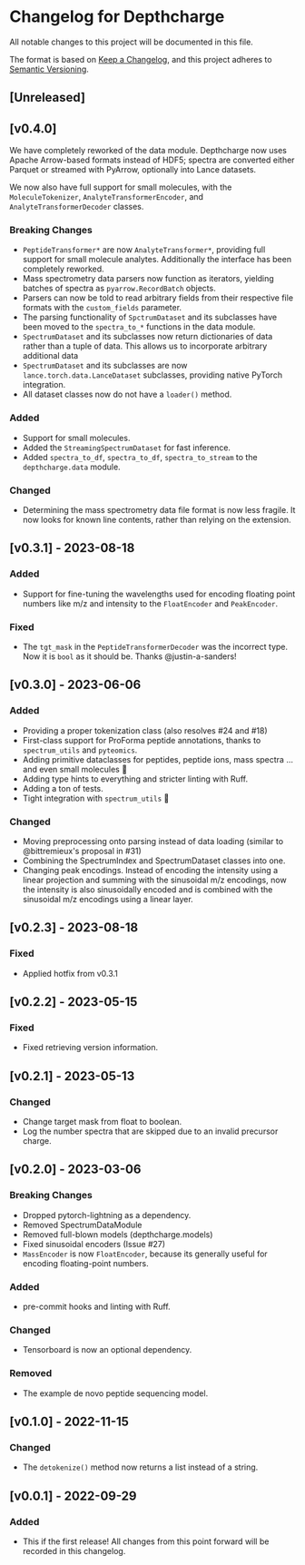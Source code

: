 # Changelog for Depthcharge
All notable changes to this project will be documented in this file.

The format is based on [Keep a Changelog](https://keepachangelog.com/en/1.0.0/),
and this project adheres to [Semantic Versioning](https://semver.org/spec/v2.0.0.html).

## [Unreleased]

## [v0.4.0]

We have completely reworked of the data module.
Depthcharge now uses Apache Arrow-based formats instead of HDF5; spectra are converted either Parquet or streamed with PyArrow, optionally into Lance datasets.

We now also have full support for small molecules, with the `MoleculeTokenizer`,
`AnalyteTransformerEncoder`, and `AnalyteTransformerDecoder` classes.

### Breaking Changes
- `PeptideTransformer*` are now `AnalyteTransformer*`, providing full support for small molecule analytes. Additionally the interface has been completely reworked.
- Mass spectrometry data parsers now function as iterators, yielding batches of spectra as `pyarrow.RecordBatch` objects.
- Parsers can now be told to read arbitrary fields from their respective file formats with the `custom_fields` parameter.
- The parsing functionality of `SpctrumDataset` and its subclasses have been moved to the `spectra_to_*` functions in the data module.
- `SpectrumDataset` and its subclasses now return dictionaries of data rather than a tuple of data. This allows us to incorporate arbitrary additional data
- `SpectrumDataset` and its subclasses are now `lance.torch.data.LanceDataset` subclasses, providing native PyTorch integration.
- All dataset classes now do not have a `loader()` method.

### Added
- Support for small molecules.
- Added the `StreamingSpectrumDataset` for fast inference.
- Added `spectra_to_df`, `spectra_to_df`, `spectra_to_stream` to the `depthcharge.data` module.

### Changed
- Determining the mass spectrometry data file format is now less fragile.
  It now looks for known line contents, rather than relying on the extension.

## [v0.3.1] - 2023-08-18
### Added
- Support for fine-tuning the wavelengths used for encoding floating point numbers like m/z and intensity to the `FloatEncoder` and `PeakEncoder`.

### Fixed
- The `tgt_mask` in the `PeptideTransformerDecoder` was the incorrect type.
  Now it is `bool` as it should be.
  Thanks @justin-a-sanders!

## [v0.3.0] - 2023-06-06
### Added
- Providing a proper tokenization class (also resolves #24 and #18)
- First-class support for ProForma peptide annotations, thanks to `spectrum_utils` and `pyteomics`.
- Adding primitive dataclasses for peptides, peptide ions, mass spectra ... and even small molecules 🚀
- Adding type hints to everything and stricter linting with Ruff.
- Adding a ton of tests.
- Tight integration with `spectrum_utils` 💪

### Changed
- Moving preprocessing onto parsing instead of data loading (similar to @bittremieux's proposal in #31)
- Combining the SpectrumIndex and SpectrumDataset classes into one.
- Changing peak encodings. Instead of encoding the intensity using a linear projection and summing with the sinusoidal m/z encodings, now the intensity is also sinusoidally encoded and is combined with the sinusoidal m/z encodings using a linear layer.

## [v0.2.3] - 2023-08-18
### Fixed
- Applied hotfix from v0.3.1

## [v0.2.2] - 2023-05-15
### Fixed
- Fixed retrieving version information.

## [v0.2.1] - 2023-05-13
### Changed
- Change target mask from float to boolean.
- Log the number spectra that are skipped due to an invalid precursor charge.

## [v0.2.0] - 2023-03-06
### Breaking Changes
- Dropped pytorch-lightning as a dependency.
- Removed SpectrumDataModule
- Removed full-blown models (depthcharge.models)
- Fixed sinusoidal encoders (Issue #27)
- `MassEncoder` is now `FloatEncoder`, because its generally useful for encoding floating-point numbers.

### Added
- pre-commit hooks and linting with Ruff.

### Changed
- Tensorboard is now an optional dependency.

### Removed
- The example de novo peptide sequencing model.

## [v0.1.0] - 2022-11-15
### Changed
- The `detokenize()` method now returns a list instead of a string.

## [v0.0.1] - 2022-09-29
### Added
- This if the first release! All changes from this point forward will be
  recorded in this changelog.
